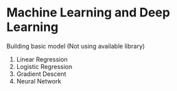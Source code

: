 # Machine Learning and Deep Learning
Building basic model (Not using available library)

1. Linear Regression
2. Logistic Regression
3. Gradient Descent
4. Neural Network
